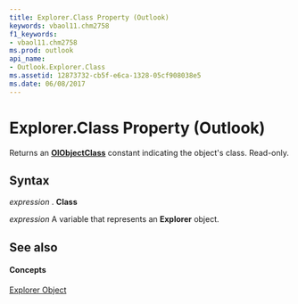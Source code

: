 ```yaml
---
title: Explorer.Class Property (Outlook)
keywords: vbaol11.chm2758
f1_keywords:
- vbaol11.chm2758
ms.prod: outlook
api_name:
- Outlook.Explorer.Class
ms.assetid: 12873732-cb5f-e6ca-1328-05cf908038e5
ms.date: 06/08/2017
---
```



# Explorer.Class Property (Outlook)

Returns an **[OlObjectClass](olobjectclass-enumeration-outlook.md)** constant indicating the object's class. Read-only.


## Syntax

 _expression_ . **Class**

 _expression_ A variable that represents an **Explorer** object.


## See also


#### Concepts


[Explorer Object](explorer-object-outlook.md)


